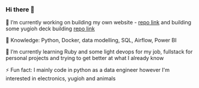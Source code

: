 ### Hi there 👋

🔭 I’m currently working on building my own website - [repo link](https://github.com/TheRockerfly/my_cv_site) and building some yugioh deck building [repo link](https://github.com/TheRockerfly/py-yugioh)

📖 Knowledge: Python, Docker, data modelling, SQL, Airflow, Power BI

🌱 I’m currently learning Ruby and some light devops for my job, fullstack for personal projects and trying to get better at what I already know

⚡ Fun fact: I mainly code in python as a data engineer however I'm interested in electronics, yugioh and animals
